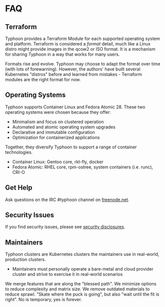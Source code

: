 # FAQ

## Terraform

Typhoon provides a Terraform Module for each supported operating system and platform. Terraform is considered a *format* detail, much like a Linux distro might provide images in the qcow2 or ISO format. It is a mechanism for sharing Typhoon in a way that works for many users.

Formats rise and evolve. Typhoon may choose to adapt the format over time (with lots of forewarning). However, the authors' have built several Kubernetes "distros" before and learned from mistakes - Terraform modules are the right format for now.

## Operating Systems

Typhoon supports Container Linux and Fedora Atomic 28. These two operating systems were chosen because they offer:

* Minimalism and focus on clustered operation
* Automated and atomic operating system upgrades
* Declarative and immutable configuration
* Optimization for containerized applications

Together, they diversify Typhoon to support a range of container technologies.

* Container Linux: Gentoo core, rkt-fly, docker
* Fedora Atomic: RHEL core, rpm-ostree, system containers (i.e. runc), CRI-O

## Get Help

Ask questions on the IRC #typhoon channel on [freenode.net](http://freenode.net/).

## Security Issues

If you find security issues, please see [security disclosures](/topics/security.md#disclosures).

## Maintainers

Typhoon clusters are Kubernetes clusters the maintainers use in real-world, production clusters.

* Maintainers must personally operate a bare-metal and cloud provider cluster and strive to exercise it in real-world scenarios

We merge features that are along the "blessed path". We minimize options to reduce complexity and matrix size. We remove outdated materials to reduce sprawl. "Skate where the puck is going", but also "wait until the fit is right". No is temporary, yes is forever.
